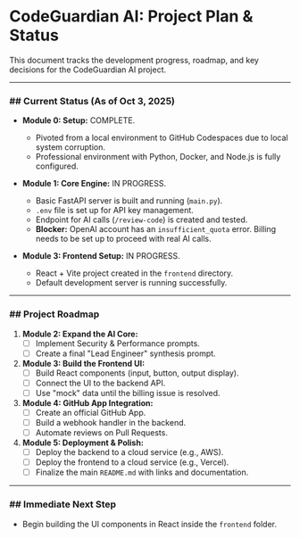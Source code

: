 # CodeGuardian AI: Project Plan & Status

This document tracks the development progress, roadmap, and key decisions for the CodeGuardian AI project.

---
### ## Current Status (As of Oct 3, 2025)

- **Module 0: Setup:** COMPLETE.
  - Pivoted from a local environment to GitHub Codespaces due to local system corruption.
  - Professional environment with Python, Docker, and Node.js is fully configured.

- **Module 1: Core Engine:** IN PROGRESS.
  - Basic FastAPI server is built and running (`main.py`).
  - `.env` file is set up for API key management.
  - Endpoint for AI calls (`/review-code`) is created and tested.
  - **Blocker:** OpenAI account has an `insufficient_quota` error. Billing needs to be set up to proceed with real AI calls.

- **Module 3: Frontend Setup:** IN PROGRESS.
  - React + Vite project created in the `frontend` directory.
  - Default development server is running successfully.

---
### ## Project Roadmap

1.  **Module 2: Expand the AI Core:**
    - [ ] Implement Security & Performance prompts.
    - [ ] Create a final "Lead Engineer" synthesis prompt.

2.  **Module 3: Build the Frontend UI:**
    - [ ] Build React components (input, button, output display).
    - [ ] Connect the UI to the backend API.
    - [ ] Use "mock" data until the billing issue is resolved.

3.  **Module 4: GitHub App Integration:**
    - [ ] Create an official GitHub App.
    - [ ] Build a webhook handler in the backend.
    - [ ] Automate reviews on Pull Requests.

4.  **Module 5: Deployment & Polish:**
    - [ ] Deploy the backend to a cloud service (e.g., AWS).
    - [ ] Deploy the frontend to a cloud service (e.g., Vercel).
    - [ ] Finalize the main `README.md` with links and documentation.

---
### ## Immediate Next Step

- Begin building the UI components in React inside the `frontend` folder.